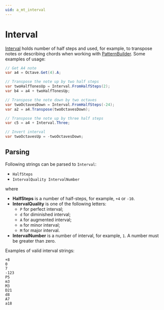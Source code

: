 ```yaml
---
uid: a_mt_interval
---
```


# Interval

[Interval](xref:Melanchall.DryWetMidi.MusicTheory.Interval) holds number of half steps and used, for example, to transpose notes or describing chords when working with [PatternBuilder](xref:Melanchall.DryWetMidi.Composing.PatternBuilder). Some examples of usage:

```csharp
// Get A4 note
var a4 = Octave.Get(4).A;

// Transpose the note up by two half steps
var twoHalfTonesUp = Interval.FromHalfSteps(2);
var b4 = a4 + twoHalfTonesUp;

// Transpose the note down by two octaves
var twoOctavesDown = Interval.FromHalfSteps(-24);
var a2 = a4.Transpose(twoOctavesDown);

// Transpose the note up by three half steps
var c5 = a4 + Interval.Three;

// Invert interval
var twoOctavesUp = -twoOctavesDown;
```

## Parsing

Following strings can be parsed to `Interval`:

* `HalfSteps`
* `IntervalQuality IntervalNumber`

where

* **HalfSteps** is a number of half-steps, for example, `+4` or `-10`.
* **IntervalQuality** is one of the following letters:  
  * `P` for perfect interval;
  * `d` for diminished interval;
  * `A` for augmented interval;
  * `m` for minor interval;
  * `M` for major interval.
* **IntervalNumber** is a number of interval, for example, `1`. A number must be greater than zero.

Examples of valid interval strings:

`+8`  
`0`  
`7`  
`-123`  
`P5`  
`m3`  
`M3`  
`D21`  
`d8`  
`A7`  
`a18`  